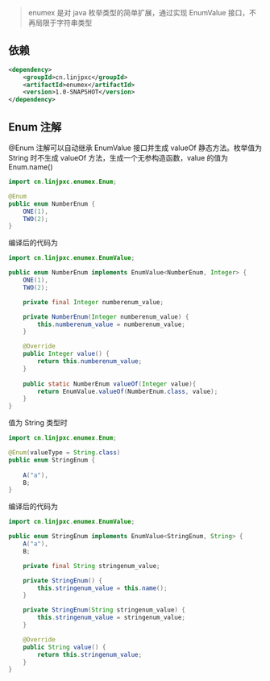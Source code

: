 > enumex 是对 java 枚举类型的简单扩展，通过实现 EnumValue 接口，不再局限于字符串类型

## 依赖
```xml
<dependency>
    <groupId>cn.linjpxc</groupId>
    <artifactId>enumex</artifactId>
    <version>1.0-SNAPSHOT</version>
</dependency>
```

## Enum 注解
@Enum 注解可以自动继承 EnumValue 接口并生成 valueOf 静态方法。枚举值为 String 时不生成 valueOf 方法，生成一个无参构造函数，value 的值为 Enum.name()

```java
import cn.linjpxc.enumex.Enum;

@Enum
public enum NumberEnum {
    ONE(1),
    TWO(2);
}
```

编译后的代码为

```java
import cn.linjpxc.enumex.EnumValue;

public enum NumberEnum implements EnumValue<NumberEnum, Integer> {
    ONE(1),
    TWO(2);

    private final Integer numberenum_value;

    private NumberEnum(Integer numberenum_value) {
        this.numberenum_value = numberenum_value;
    }

    @Override
    public Integer value() {
        return this.numberenum_value;
    }
    
    public static NumberEnum valueOf(Integer value){
        return EnumValue.valueOf(NumberEnum.class, value);
    }
}
```

值为 String 类型时

```java
import cn.linjpxc.enumex.Enum;

@Enum(valueType = String.class)
public enum StringEnum {
    
    A("a"),
    B;
}
```

编译后的代码为

```java
import cn.linjpxc.enumex.EnumValue;

public enum StringEnum implements EnumValue<StringEnum, String> {
    A("a"),
    B;

    private final String stringenum_value;

    private StringEnum() {
        this.stringenum_value = this.name();
    }

    private StringEnum(String stringenum_value) {
        this.stringenum_value = stringenum_value;
    }

    @Override
    public String value() {
        return this.stringenum_value;
    }
}
```
